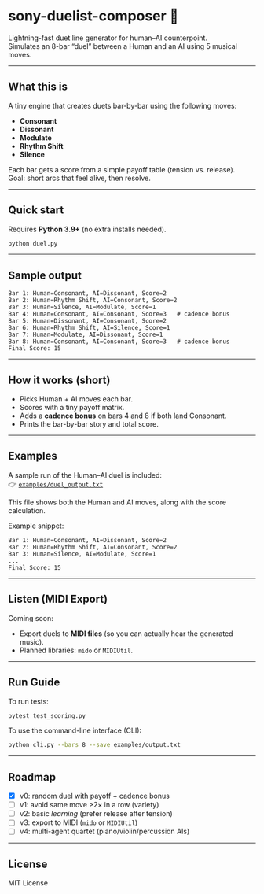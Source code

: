 # sony-duelist-composer 🎼

Lightning-fast duet line generator for human–AI counterpoint.  
Simulates an 8-bar “duel” between a Human and an AI using 5 musical moves.

---

## What this is
A tiny engine that creates duets bar-by-bar using the following moves:

- **Consonant**
- **Dissonant**
- **Modulate**
- **Rhythm Shift**
- **Silence**

Each bar gets a score from a simple payoff table (tension vs. release).  
Goal: short arcs that feel alive, then resolve.

---

## Quick start

Requires **Python 3.9+** (no extra installs needed).

```bash
python duel.py
```

---

## Sample output

```
Bar 1: Human=Consonant, AI=Dissonant, Score=2
Bar 2: Human=Rhythm Shift, AI=Consonant, Score=2
Bar 3: Human=Silence, AI=Modulate, Score=1
Bar 4: Human=Consonant, AI=Consonant, Score=3   # cadence bonus
Bar 5: Human=Dissonant, AI=Consonant, Score=2
Bar 6: Human=Rhythm Shift, AI=Silence, Score=1
Bar 7: Human=Modulate, AI=Dissonant, Score=1
Bar 8: Human=Consonant, AI=Consonant, Score=3   # cadence bonus
Final Score: 15
```

---

## How it works (short)

- Picks Human + AI moves each bar.  
- Scores with a tiny payoff matrix.  
- Adds a **cadence bonus** on bars 4 and 8 if both land Consonant.  
- Prints the bar-by-bar story and total score.  

---

## Examples

A sample run of the Human–AI duel is included:  
👉 [`examples/duel_output.txt`](examples/duel_output.txt)

This file shows both the Human and AI moves, along with the score calculation.  

Example snippet:

```
Bar 1: Human=Consonant, AI=Dissonant, Score=2
Bar 2: Human=Rhythm Shift, AI=Consonant, Score=2
Bar 3: Human=Silence, AI=Modulate, Score=1
...
Final Score: 15
```

---

## Listen (MIDI Export)

Coming soon:  
- Export duels to **MIDI files** (so you can actually hear the generated music).  
- Planned libraries: `mido` or `MIDIUtil`.  

---

## Run Guide

To run tests:

```bash
pytest test_scoring.py
```

To use the command-line interface (CLI):

```bash
python cli.py --bars 8 --save examples/output.txt
```

---

## Roadmap

- [x] v0: random duel with payoff + cadence bonus  
- [ ] v1: avoid same move >2× in a row (variety)  
- [ ] v2: basic *learning* (prefer release after tension)  
- [ ] v3: export to MIDI (`mido` or `MIDIUtil`)  
- [ ] v4: multi-agent quartet (piano/violin/percussion AIs)  

---

## License
MIT License
